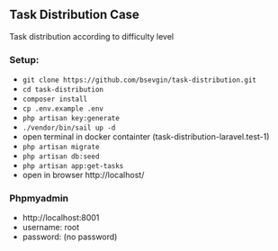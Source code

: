 ## Task Distribution Case

Task distribution according to difficulty level

### Setup:
- `git clone https://github.com/bsevgin/task-distribution.git`
- `cd task-distribution`
- `composer install`
- `cp .env.example .env`
- `php artisan key:generate`
- `./vendor/bin/sail up -d`
- open terminal in docker containter (task-distribution-laravel.test-1)
- `php artisan migrate`
- `php artisan db:seed`
- `php artisan app:get-tasks`
- open in browser http://localhost/

### Phpmyadmin
- http://localhost:8001
- username: root
- password: (no password)
